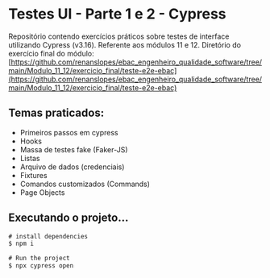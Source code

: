 # Testes UI - Parte 1 e 2 - Cypress
Repositório contendo exercícios práticos sobre testes de interface utilizando Cypress (v3.16).
Referente aos módulos 11 e 12.
Diretório do exercício final do módulo:
[https://github.com/renanslopes/ebac_engenheiro_qualidade_software/tree/main/Modulo_11_12/exercicio_final/teste-e2e-ebac](https://github.com/renanslopes/ebac_engenheiro_qualidade_software/tree/main/Modulo_11_12/exercicio_final/teste-e2e-ebac)


## Temas praticados:
- Primeiros passos em cypress
- Hooks
- Massa de testes fake (Faker-JS)
- Listas
- Arquivo de dados (credenciais)
- Fixtures
- Comandos customizados (Commands)
- Page Objects

## Executando o projeto...
```javascript
# install dependencies
$ npm i

# Run the project
$ npx cypress open
```

